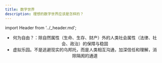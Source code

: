 ```yaml
---
title: 数字世界
description: 理想的数字世界应该是怎样的？
---
```


import Header from '../_header.md';

<Header />


- 何为自由？：除自然属性（生命、生存、财产）外的人类社会属性（法律、社会、政治）的保障与稳固
- 虚拟乐园。不是逃避现实的乌邦托，而是人类相互沟通，加深信任和理解，消除隔阂的通道
